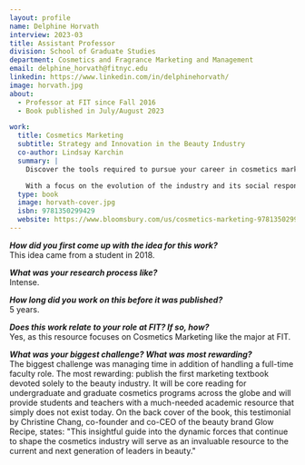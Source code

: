 ```yaml
---
layout: profile
name: Delphine Horvath
interview: 2023-03
title: Assistant Professor
division: School of Graduate Studies
department: Cosmetics and Fragrance Marketing and Management
email: delphine_horvath@fitnyc.edu
linkedin: https://www.linkedin.com/in/delphinehorvath/
image: horvath.jpg
about:
  - Professor at FIT since Fall 2016
  - Book published in July/August 2023

work:
  title: Cosmetics Marketing
  subtitle: Strategy and Innovation in the Beauty Industry
  co-author: Lindsay Karchin
  summary: |
    Discover the tools required to pursue your career in cosmetics marketing. Through an in-depth analysis of this fast-growing and complex industry, _Cosmetics Marketing: Strategy and Innovation in the Beauty Industry_ provides thought-provoking, industry-led exercises and case studies to demonstrate the role of aesthetics, authentic communication, emerging technologies, cultural trends, and the measurement of marketing efforts. There are also practical, beautifully illustrated resources for entering the field, exercises for boosting creativity, preparations for interviews, as well as an overview of the beauty products and theory used by makeup artists and product developers.

    With a focus on the evolution of the industry and its social responsibilities in terms of inclusivity and sustainability, this is a core text for cosmetics courses in marketing and business at the undergraduate and graduate levels. Cosmetics Marketing is the ultimate guide to this powerful, multi-billion dollar global industry and will influence and support the next generation of leaders in beauty.
  type: book
  image: horvath-cover.jpg
  isbn: 9781350299429
  website: https://www.bloomsbury.com/us/cosmetics-marketing-9781350299429/
---
```

***How did you first come up with the idea for this work?***  
This idea came from a student in 2018.

***What was your research process like?***  
Intense.

***How long did you work on this before it was published?***  
5 years. 

***Does this work relate to your role at FIT? If so, how?***  
Yes, as this resource focuses on Cosmetics Marketing like the major at FIT.

***What was your biggest challenge? What was most rewarding?***  
The biggest challenge was managing time in addition of handling a full-time faculty role. The most rewarding: publish the first marketing textbook devoted solely to the beauty industry. It will be core reading for undergraduate and graduate cosmetics programs across the globe and will provide students and teachers with a much-needed academic resource that simply does not exist today.
On the back cover of the book, this testimonial by Christine Chang, co-founder and co-CEO of the beauty brand Glow Recipe, states: "This insightful guide into the dynamic forces that continue to shape the cosmetics industry will serve as an invaluable resource to the current and next generation of leaders in beauty."
